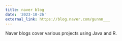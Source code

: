 ```yaml
---
title: naver blog
date: '2023-10-26'
external_link: https://blog.naver.com/gunnn___
---
```


<div style="text-align: justify;">Naver blogs cover various projects using Java and R.</div>